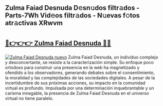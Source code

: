 ## Zulma Faiad Desnuda D𝚎sn𝚞dos filtr𝚊dos - Parts-7Wh Vid𝚎os filtr𝚊dos - N𝚞evas f𝚘tos atr𝚊ctivas XRwvm

# <h2><a href="http://mb1frdz.tromn.icu/?c=Zulma+Faiad+Desnuda">🔗👉👉👉 Zulma Faiad Desnuda 🔗🔗</a></h2>

[![Zulma Faiad Desnuda nuevo](https://i.imgur.com/pEAQMta.gif)](http://mb1frdz.tromn.icu/?c=Zulma+Faiad+Desnuda)
Zulma Faiad Desnuda, un individuo complejo y desconcertante, se resiste a la caracterización simple. Su enfoque poco ortodoxo para construir una presencia en la web ha magnetizado y ofendido a los observadores, generando debates sobre el consentimiento, la moralidad y las complejidades de las sociedades digitales. A pesar de la incertidumbre de sus próximas acciones, su impacto en la comunidad virtual es profundo. Impulsada por una determinación inquebrantable y un carisma innegable, la presencia de Zulma Faiad Desnuda en el universo virtual no tiene paralelo.
